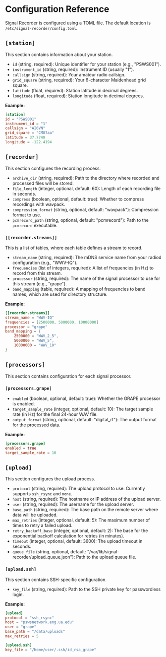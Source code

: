 # Configuration Reference

Signal Recorder is configured using a TOML file. The default location is `/etc/signal-recorder/config.toml`.

## `[station]`

This section contains information about your station.

- `id` (string, required): Unique identifier for your station (e.g., "PSWS001").
- `instrument_id` (string, required): Instrument ID (usually "1").
- `callsign` (string, required): Your amateur radio callsign.
- `grid_square` (string, required): Your 6-character Maidenhead grid square.
- `latitude` (float, required): Station latitude in decimal degrees.
- `longitude` (float, required): Station longitude in decimal degrees.

**Example:**
```toml
[station]
id = "PSWS001"
instrument_id = "1"
callsign = "AI6VN"
grid_square = "CM87aa"
latitude = 37.7749
longitude = -122.4194
```

## `[recorder]`

This section configures the recording process.

- `archive_dir` (string, required): Path to the directory where recorded and processed files will be stored.
- `file_length` (integer, optional, default: 60): Length of each recording file in seconds.
- `compress` (boolean, optional, default: true): Whether to compress recordings with wavpack.
- `compression_format` (string, optional, default: "wavpack"): Compression format to use.
- `pcmrecord_path` (string, optional, default: "pcmrecord"): Path to the `pcmrecord` executable.

### `[[recorder.streams]]`

This is a list of tables, where each table defines a stream to record.

- `stream_name` (string, required): The mDNS service name from your radiod configuration (e.g., "WWV-IQ").
- `frequencies` (list of integers, required): A list of frequencies (in Hz) to record from this stream.
- `processor` (string, required): The name of the signal processor to use for this stream (e.g., "grape").
- `band_mapping` (table, required): A mapping of frequencies to band names, which are used for directory structure.

**Example:**
```toml
[[recorder.streams]]
stream_name = "WWV-IQ"
frequencies = [2500000, 5000000, 10000000]
processor = "grape"
band_mapping = {
    2500000 = "WWV_2_5",
    5000000 = "WWV_5",
    10000000 = "WWV_10"
}
```

## `[processors]`

This section contains configuration for each signal processor.

### `[processors.grape]`

- `enabled` (boolean, optional, default: true): Whether the GRAPE processor is enabled.
- `target_sample_rate` (integer, optional, default: 10): The target sample rate (in Hz) for the final 24-hour WAV file.
- `output_format` (string, optional, default: "digital_rf"): The output format for the processed data.

**Example:**
```toml
[processors.grape]
enabled = true
target_sample_rate = 10
```

## `[upload]`

This section configures the upload process.

- `protocol` (string, required): The upload protocol to use. Currently supports `ssh_rsync` and `none`.
- `host` (string, required): The hostname or IP address of the upload server.
- `user` (string, required): The username for the upload server.
- `base_path` (string, required): The base path on the remote server where data will be uploaded.
- `max_retries` (integer, optional, default: 5): The maximum number of times to retry a failed upload.
- `retry_backoff_base` (integer, optional, default: 2): The base for the exponential backoff calculation for retries (in minutes).
- `timeout` (integer, optional, default: 3600): The upload timeout in seconds.
- `queue_file` (string, optional, default: "/var/lib/signal-recorder/upload_queue.json"): Path to the upload queue file.

### `[upload.ssh]`

This section contains SSH-specific configuration.

- `key_file` (string, required): Path to the SSH private key for passwordless login.

**Example:**
```toml
[upload]
protocol = "ssh_rsync"
host = "pswsnetwork.eng.ua.edu"
user = "grape"
base_path = "/data/uploads"
max_retries = 5

[upload.ssh]
key_file = "/home/user/.ssh/id_rsa_grape"
```

